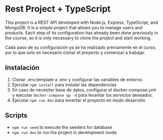 # Rest Project + TypeScript

This project is a REST API developed with Node.js, Express, TypeScript, and MongoDB. It is a simple project that allows you to manage users and products. Each step of its configuration has already been done previously in the course, so it is only necessary to clone the project and start working.

Cada paso de su configuración ya se ha realizado previamente en el curso, por lo que solo es necesario clonar el proyecto y comenzar a trabajar.

## Instalación

1. Clonar .env.template a .env y configurar las variables de entorno
2. Ejecutar `npm install` para instalar las dependencias
3. En caso de necesitar base de datos, configurar el docker-compose.yml y ejecutar `docker-compose up -d` para levantar los servicios deseados.
4. Ejecutar `npm run dev` para levantar el proyecto en modo desarrollo

## Scripts

- `npm run seed` to execute the seeders for database
- `npm run dev` to run the project in development mode

